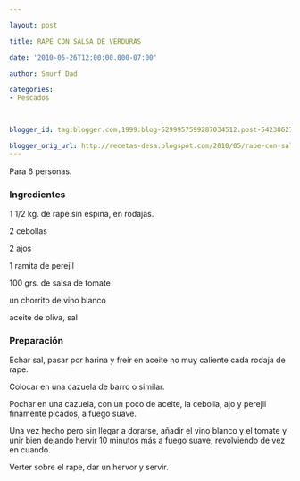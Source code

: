 ```yaml
---

layout: post

title: RAPE CON SALSA DE VERDURAS

date: '2010-05-26T12:00:00.000-07:00'

author: Smurf Dad

categories:
- Pescados



blogger_id: tag:blogger.com,1999:blog-5299957599287034512.post-5423862735218365581

blogger_orig_url: http://recetas-desa.blogspot.com/2010/05/rape-con-salsa-de-verduras.html
---
```


Para 6 personas.

<h3>Ingredientes</h3>

1 1/2 kg. de rape sin espina, en rodajas.

2 cebollas

2 ajos

1 ramita de perejil

100 grs. de salsa de tomate

un chorrito de vino blanco

aceite de oliva, sal

<h3>Preparación</h3>

Echar sal, pasar por harina y freír en aceite no muy caliente cada rodaja de rape.

Colocar en una cazuela de barro o similar.

Pochar en una cazuela, con un poco de aceite, la cebolla, ajo y perejil finamente picados, a fuego suave.

Una vez hecho pero sin llegar a dorarse, añadir el vino blanco y el tomate y unir bien dejando hervir 10 minutos más a fuego suave, revolviendo de vez en cuando.

Verter sobre el rape, dar un hervor y servir.

